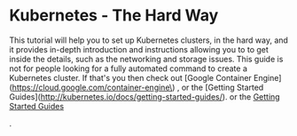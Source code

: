 # Kubernetes - The Hard Way

This tutorial will help you to set up Kubernetes clusters, in the hard way, and it provides in-depth introduction and instructions allowing you to to get inside the details, such as the networking and storage issues. This guide is not for people looking for a fully automated command to create a Kubernetes cluster. If that's you then check out [Google Container Engine](https://cloud.google.com/container-engine\) , or the [Getting Started Guides]\(http://kubernetes.io/docs/getting-started-guides/). or the [Getting Started Guides](http://kubernetes.io/docs/getting-started-guides/)

.

